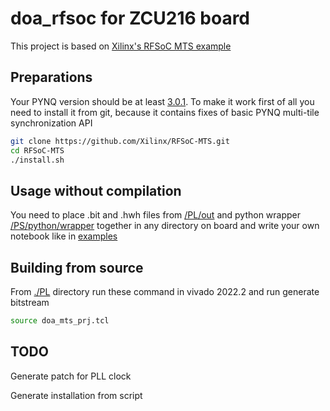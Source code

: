 # doa_rfsoc for ZCU216 board
This project is based on [Xilinx's RFSoC MTS example](https://github.com/Xilinx/RFSoC-MTS)
## Preparations
Your PYNQ version should be at least [3.0.1](http://www.pynq.io/board.html).
To make it work first of all you need to install it from git, because it contains fixes of basic PYNQ multi-tile synchronization API

```sh
git clone https://github.com/Xilinx/RFSoC-MTS.git
cd RFSoC-MTS
./install.sh
```

## Usage without compilation
You need to place .bit and .hwh files from [/PL/out](./PL/out) and python wrapper [/PS/python/wrapper](./PS/python/wrapper/doa_mts.py) together in any directory on board and write your own notebook like in [examples](./PS/python/notebook)

## Building from source
From [./PL](./PL) directory run these command in vivado 2022.2 and run generate bitstream
```sh
source doa_mts_prj.tcl
```

## TODO
Generate patch for PLL clock

Generate installation from script
